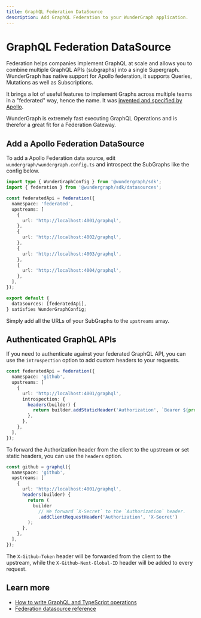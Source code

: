 ```yaml
---
title: GraphQL Federation DataSource
description: Add GraphQL Federation to your WunderGraph application.
---
```


# GraphQL Federation DataSource

Federation helps companies implement GraphQL at scale and allows you to combine multiple GraphQL APIs (subgraphs) into a single Supergraph. WunderGraph has native support for Apollo federation, it supports Queries, Mutations as well as Subscriptions.

It brings a lot of useful features to implement Graphs across multiple teams in a "federated" way, hence the name.
It was [invented and specified by Apollo](https://www.apollographql.com/docs/federation/federation-spec/).

WunderGraph is extremely fast executing GraphQL Operations and is therefor a great fit for a Federation Gateway.

## Add a Apollo Federation DataSource

To add a Apollo Federation data source, edit `wundergraph/wundergraph.config.ts` and introspect the SubGraphs like the config below.

```typescript
import type { WunderGraphConfig } from '@wundergraph/sdk';
import { federation } from '@wundergraph/sdk/datasources';

const federatedApi = federation({
  namespace: 'federated',
  upstreams: [
    {
      url: 'http://localhost:4001/graphql',
    },
    {
      url: 'http://localhost:4002/graphql',
    },
    {
      url: 'http://localhost:4003/graphql',
    },
    {
      url: 'http://localhost:4004/graphql',
    },
  ],
});

export default {
  datasources: [federatedApi],
} satisfies WunderGraphConfig;
```

Simply add all the URLs of your SubGraphs to the `upstreams` array.

## Authenticated GraphQL APIs

If you need to authenticate against your federated GraphQL API, you can use the `introspection` option to add custom headers to your requests.

```typescript
const federatedApi = federation({
  namespace: 'github',
  upstreams: [
    {
      url: 'http://localhost:4001/graphql',
      introspection: {
        headers(builder) {
          return builder.addStaticHeader('Authorization', `Bearer ${process.env.SECRET}`);
        },
      },
    },
  ],
});
```

To forward the Authorization header from the client to the upstream or set static headers, you can use the `headers` option.

```typescript
const github = graphql({
  namespace: 'github',
  upstreams: [
    {
      url: 'http://localhost:4001/graphql',
      headers(builder) {
        return (
          builder
            // We forward `X-Secret` to the `Authorization` header.
            .addClientRequestHeader('Authorization', 'X-Secret')
        );
      },
    },
  ],
});
```

The `X-Github-Token` header will be forwarded from the client to the upstream, while the `X-Github-Next-Global-ID` header will be added to every request.

## Learn more

- [How to write GraphQL and TypeScript operations](/docs/guides/writing-operations)
- [Federation datasource reference](/reference/datasources/graphql)
